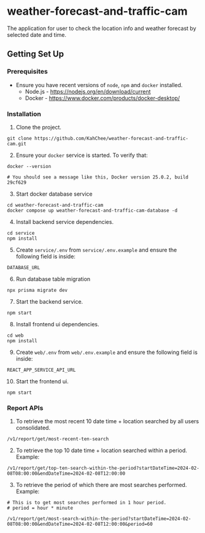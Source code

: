 # weather-forecast-and-traffic-cam
The application for user to check the location info and weather forecast by selected date and time.

## Getting Set Up

### Prerequisites

* Ensure you have recent versions of `node`, `npm` and `docker` installed.
  * Node.js - https://nodejs.org/en/download/current
  * Docker - https://www.docker.com/products/docker-desktop/

### Installation

1. Clone the project.
```
git clone https://github.com/KahChee/weather-forecast-and-traffic-cam.git
```

2. Ensure your `docker` service is started. To verify that:
```
docker --version

# You should see a message like this, Docker version 25.0.2, build 29cf629
```

3. Start docker database service
```
cd weather-forecast-and-traffic-cam
docker compose up weather-forecast-and-traffic-cam-database -d
```

4. Install backend service dependencies.
```
cd service
npm install
```

5. Create `service/.env` from `service/.env.example` and ensure the following field is inside:
```
DATABASE_URL
```

6. Run database table migration
```
npx prisma migrate dev
```

7. Start the backend service.
```
npm start
```

8. Install frontend ui dependencies.
```
cd web
npm install
```

9. Create `web/.env` from `web/.env.example` and ensure the following field is inside:
```
REACT_APP_SERVICE_API_URL
```

10. Start the frontend ui.
```
npm start
```

### Report APIs

1. To retrieve the most recent 10 date time + location searched by all users consolidated.
```
/v1/report/get/most-recent-ten-search
```

2. To retrieve the top 10 date time + location searched within a period. Example:
```
/v1/report/get/top-ten-search-within-the-period?startDateTime=2024-02-08T08:00:00&endDateTime=2024-02-08T12:00:00
```

3. To retrieve the period of which there are most searches performed. Example:
```
# This is to get most searches performed in 1 hour period.
# period = hour * minute

/v1/report/get/most-search-within-the-period?startDateTime=2024-02-08T08:00:00&endDateTime=2024-02-08T12:00:00&period=60
```
